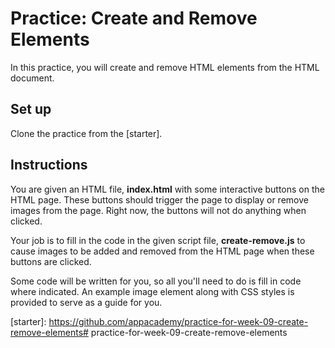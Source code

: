# Practice: Create and Remove Elements

In this practice, you will create and remove HTML elements from the HTML
document.

## Set up

Clone the practice from the [starter].

## Instructions

You are given an HTML file, __index.html__ with some interactive buttons
on the HTML page. These buttons should trigger the page to display or remove
images from the page. Right now, the buttons will not do anything when
clicked.

Your job is to fill in the code in the given script file, __create-remove.js__
to cause images to be added and removed from the HTML page when these buttons
are clicked.

Some code will be written for you, so all you'll need to do is fill in code
where indicated. An example image element along with CSS styles is provided to
serve as a guide for you.

[starter]: https://github.com/appacademy/practice-for-week-09-create-remove-elements# practice-for-week-09-create-remove-elements
